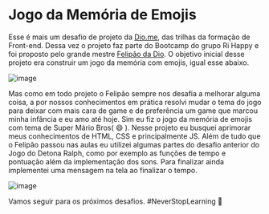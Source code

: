 # Jogo da Memória de Emojis

Esse é mais um desafio de projeto da [Dio.me](https://dio.me), das trilhas da formação de Front-end. Dessa vez o projeto faz parte do Bootcamp do grupo Ri Happy e foi proposto pelo grande mestre [Felipão da Dio](https://www.linkedin.com/in/felipeaguiar-exe/).
O objetivo inicial desse projeto era construir um jogo da memória com emojis, igual esse abaixo.

![image](https://github.com/user-attachments/assets/1549c5e4-b751-4243-b504-958ba9cb7722)

Mas como em todo projeto o Felipão sempre nos desafia a melhorar alguma coisa, a por nossos conhecimentos em prática resolvi mudar o tema do jogo para deixar com mais cara de game e de preferência um game que marcou minha infância e eu amo até hoje. Sim eu fiz o jogo da memória de emojis com tema de Super Mário Bros( 😄 ). 
Nesse projeto eu busquei aprimorar meus conhecimentos de HTML, CSS e principalmente JS. Além de tudo que o Felipão passou nas aulas eu utilizei algumas partes do desafio anterior do Jogo do Detona Ralph, como por exemplo as funções de tempo e pontuação além da implementação dos sons. Para finalizar ainda implementei uma mensagem na tela ao finalizar o tempo. 

![image](https://github.com/user-attachments/assets/6288aa7e-4109-456e-b499-f1b90e12c6f7)

Vamos seguir para os próximos desafios. #NeverStopLearning 🚀
